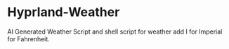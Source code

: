 # Hyprland-Weather
AI Generated Weather Script and shell script for weather add I for Imperial for Fahrenheit.
